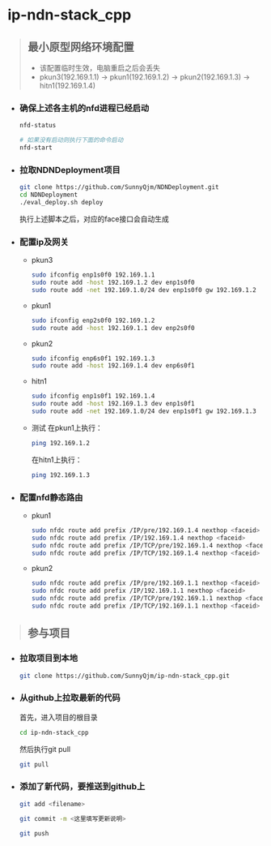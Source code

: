 # ip-ndn-stack_cpp
> ## 最小原型网络环境配置
> - 该配置临时生效，电脑重启之后会丢失
> - pkun3(192.169.1.1) -> pkun1(192.169.1.2) -> pkun2(192.169.1.3) -> hitn1(192.169.1.4)

- ### 确保上述各主机的nfd进程已经启动
  ```bash
  nfd-status
  
  # 如果没有启动则执行下面的命令启动
  nfd-start
  ```
  
- ### 拉取NDNDeployment项目
  ```bash
  git clone https://github.com/SunnyQjm/NDNDeployment.git
  cd NDNDeployment
  ./eval_deploy.sh deploy
  ```
  执行上述脚本之后，对应的face接口会自动生成

- ### 配置ip及网关
  - pkun3
    ```bash
    sudo ifconfig enp1s0f0 192.169.1.1
    sudo route add -host 192.169.1.2 dev enp1s0f0
    sudo route add -net 192.169.1.0/24 dev enp1s0f0 gw 192.169.1.2
    ```
  - pkun1
    ```bash
    sudo ifconfig enp2s0f0 192.169.1.2
    sudo route add -host 192.169.1.1 dev enp2s0f0
    ```
  - pkun2
    ```bash
    sudo ifconfig enp6s0f1 192.169.1.3
    sudo route add -host 192.169.1.4 dev enp6s0f1
    ```
  - hitn1
    ```bash
    sudo ifconfig enp1s0f1 192.169.1.4
    sudo route add -host 192.169.1.3 dev enp1s0f1
    sudo route add -net 192.169.1.0/24 dev enp1s0f1 gw 192.169.1.3
    ```
  
  - 测试
    在pkun1上执行：
    ```bash
    ping 192.169.1.2
    ```
    在hitn1上执行：
    ```bash
    ping 192.169.1.3
    ```

- ### 配置nfd静态路由
  - pkun1
    ```bash
    sudo nfdc route add prefix /IP/pre/192.169.1.4 nexthop <faceid>
    sudo nfdc route add prefix /IP/192.169.1.4 nexthop <faceid>
    sudo nfdc route add prefix /IP/TCP/pre/192.169.1.4 nexthop <faceid>
    sudo nfdc route add prefix /IP/TCP/192.169.1.4 nexthop <faceid>
    ```
  - pkun2
    ```bash
    sudo nfdc route add prefix /IP/pre/192.169.1.1 nexthop <faceid>
    sudo nfdc route add prefix /IP/192.169.1.1 nexthop <faceid>
    sudo nfdc route add prefix /IP/TCP/pre/192.169.1.1 nexthop <faceid>
    sudo nfdc route add prefix /IP/TCP/192.169.1.1 nexthop <faceid>
    ```
> ## 参与项目

- ### 拉取项目到本地
  ```bash
  git clone https://github.com/SunnyQjm/ip-ndn-stack_cpp.git
  ```

- ### 从github上拉取最新的代码
  首先，进入项目的根目录
  ```bash
  cd ip-ndn-stack_cpp
  ```
  然后执行git pull
  ```bash
  git pull
  ```

- ### 添加了新代码，要推送到github上
  ```bash
  git add <filename>
  
  git commit -m <这里填写更新说明>
  
  git push 
  ```
